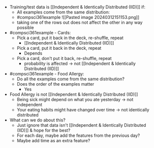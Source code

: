 - Training/test data is [[Independent & Identically Distributed (IID)]] if:
	- All examples come from the same distribution:
	- #compsci361example ![[Pasted image 20240312151153.png]]
	- taking one of the rows out does not affect the other in any way possible
- #compsci361example - Cards:
	- Pick a card, put it back in the deck, re-shuffle, repeat
		- [[Independent & Identically Distributed (IID)]]
	- Pick a card, put it back in the deck, repeat
		- Depends
	- Pick a card, don't put it back, re-shuffle, repeat
		- probability is affected $\rightarrow$ not [[Independent & Identically Distributed (IID)]]
- #compsci361example - Food Allergy:
	- Do all the examples come from the same distribution?
	- Does the order of the examples matter
		- Yes
- Food Allergy is not [[Independent & Identically Distributed (IID)]]
	- Being sick might depend on what you ate yesterday $\rightarrow$ not independent
	- Your eating habits might have changed over time $\rightarrow$ not identically distributed
- What can we do about this?
	- Just ignore that data isn't [[Independent & Identically Distributed (IID)]] & hope for the best?
	- For each day, maybe add the features from the previous day?
	- Maybe add time as an extra feature?